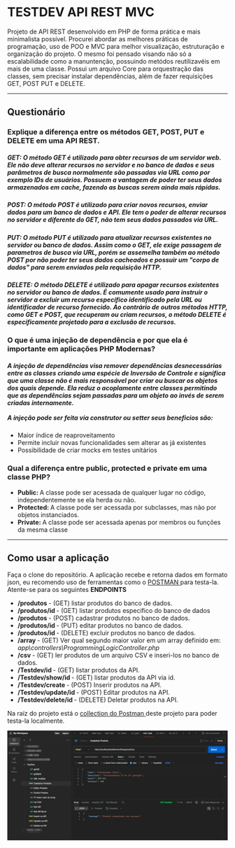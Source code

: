 <h1> TESTDEV API REST MVC </h1>

<p> Projeto de API REST desenvolvido em PHP de forma prática e mais minimalista possível. Procurei abordar as melhores práticas de programação, uso de POO e MVC para melhor visualização,
estruturação e organização do projeto. O mesmo foi pensado visando não só a escalabilidade como a manuntenção, possuindo metódos reutilizavéis em mais de uma classe. Possui um arquivo Core
para orquestração das classes, sem precisar instalar dependências, além de fazer requisições GET, POST PUT e DELETE. </p>

<hr>

<h2>Questionário</h2>

<h3>Explique a diferença entre os métodos GET, POST, PUT e DELETE em uma API REST. </h3>

<h5>
  <strong>GET:</strong> O método GET é utilizado para obter recursos de um servidor web. Ele não deve alterar recursos no servidor e no banco de dados e seus parâmetros de busca normalmente
  são passadas via URL como por exemplo IDs de usuários. Possuem a vantagem de poder ter seus dados armazenados em cache, fazendo as buscas serem ainda mais rápidas.
</h5>

<h5>
  <strong>POST:</strong> O método POST é utilizado para criar novos recursos, enviar dados para um banco de dados e API. Ele tem o poder de alterar recursos no servidor e diferente do GET,
  não tem seus dados passados via URL.
</h5>

<h5>
  <strong>PUT:</strong> O método PUT é utilizado para atualizar recursos existentes no servidor ou banco de dados. Assim como o GET, ele exige passagem de parametros de busca via URL, porém
  se assemelha também ao método POST por não poder ter seus dados cacheados e possuir um "corpo de dados" para serem  enviados pela requisição HTTP.
</h5>

<h5>
  <strong>DELETE:</strong> O método DELETE é utilizado para apagar recursos existentes no servidor ou banco de dados. É comumente usado para instruir o servidor a excluir 
  um recurso específico identificado pela URL ou identificador de recurso fornecido. 
  Ao contrário de outros métodos HTTP, como GET e POST, que recuperam ou criam recursos, o método DELETE é especificamente projetado para a exclusão de recursos.
</h5>

<h3>O que é uma injeção de dependência e por que ela é importante em aplicações PHP Modernas?</h3>

<h5>
  A injeção de dependências visa remover dependências desnecessárias entre as classes criando uma espécie de Inversão de Controle e significa que uma classe não é mais responsável 
  por criar ou buscar os objetos dos quais depende. Ela reduz o acoplamente entre classes permitindo que as dependências sejam passadas para um objeto ao invés de serem criadas
  internamente. <br><br> A injeção pode ser feita via <i>construtor</i> ou <i>setter</i> seus beneficios são:
</h5>

<ul>
  <li>Maior índice de reaproveitamento</li>
  <li>Permite incluir novas funcionalidades sem alterar as já existentes</li>
  <li>Possibilidade de criar mocks em testes unitários</li>
</ul>

<h3> Qual a diferença entre public, protected e private em uma classe PHP? </h3>

<ul>
   <li><strong>Public: </strong>A classe pode ser acessada de qualquer lugar no código, independentemente se ela herda ou não.</li>
   <li><strong>Protected: </strong>A classe pode ser acessada por subclasses, mas não por objetos instanciados.</li>
   <li><strong>Private: </strong>A classe pode ser acessada apenas por membros ou funções da mesma classe</li>
</ul>

<hr>

<h2>Como usar a aplicação</h2>

Faça o clone do repositório. A aplicação recebe e retorna dados em formato json, eu recomendo uso de ferramentas como
o <a href="https://www.postman.com/"> POSTMAN </a> para testa-la. Atente-se para os seguintes <strong>ENDPOINTS</strong> <br>

<ul>
  <li> <strong> /produtos </strong> - (GET) listar produtos do banco de dados. </li>
  <li> <strong> /produtos/id </strong> - (GET) listar produtos especifico do banco de dados </li>
  <li> <strong> /produtos </strong> - (POST) cadastrar produtos no banco de dados. </li>
  <li> <strong> /produtos/id </strong> - (PUT) editar produtos no banco de dados. </li>
  <li> <strong> /produtos/id </strong> - (DELETE) excluir produtos no banco de dados. </li>
  <li> <strong> /array </strong> - (GET) Ver qual segundo maior valor em um array definido em: <i> app\controllers\ProgrammingLogicController.php </i> </li>
  <li> <strong> /csv </strong> - (GET) ler produtos de um arquivo CSV e inseri-los no banco de dados. </li>
  <li> <strong> /Testdev/id </strong> - (GET) listar produtos da API. </li>
  <li> <strong> /Testdev/show/id </strong> - (GET) listar produtos da API via id. </li>
  <li> <strong> /Testdev/create </strong> - (POST) Inserir produtos na API. </li>
  <li> <strong> /Testdev/update/id </strong> - (POST) Editar produtos na API. </li>
  <li> <strong> /Testdev/delete/id </strong> - (DELETE) Deletar produtos na API. </li>
</ul>

Na raíz do projeto está o <a href="https://github.com/SidSan97/testNuvemShop/blob/main/TestDev.postman_collection.json"> collection do Postman </a> deste projeto para poder testa-la localmente.

<img src="https://github.com/SidSan97/testNuvemShop/blob/main/postman_screenshot.png">
